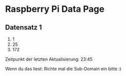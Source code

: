 
# Raspberry Pi Data Page
## Datensatz 1
1. 1
2. 25
3. 172

Zeitpunkt der letzten Aktualisierung: 23:45

Wenn du das liest: Richte mal die Sub-Domain ein bitte :)
    